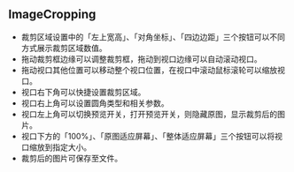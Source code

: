## ImageCropping
* 裁剪区域设置中的「左上宽高」、「对角坐标」、「四边边距」三个按钮可以不同方式展示裁剪区域数值。
* 拖动裁剪框边缘可以调整裁剪框，拖动到视口边缘可以自动滚动视口。
* 拖动视口其他位置可以移动整个视口位置，在视口中滚动鼠标滚轮可以缩放视口。
* 视口右下角可以快捷设置裁剪区域。
* 视口右上角可以设置圆角类型和相关参数。
* 视口左上角可以切换预览开关，打开预览开关，则隐藏原图，显示裁剪后的图片。
* 视口下方的「100%」、「原图适应屏幕」、「整体适应屏幕」三个按钮可以将视口缩放到指定大小。
* 裁剪后的图片可保存至文件。